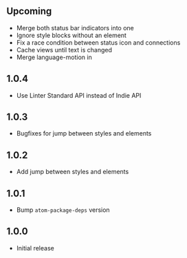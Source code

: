 ## Upcoming

- Merge both status bar indicators into one
- Ignore style blocks without an element
- Fix a race condition between status icon and connections
- Cache views until text is changed
- Merge language-motion in

## 1.0.4

- Use Linter Standard API instead of Indie API

## 1.0.3

- Bugfixes for jump between styles and elements

## 1.0.2

- Add jump between styles and elements

## 1.0.1

- Bump `atom-package-deps` version

## 1.0.0

- Initial release
